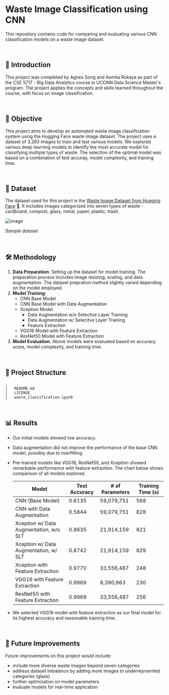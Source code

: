 # Waste Image Classification using CNN
This repository contains code for comparing and evaluating various CNN classification models on a waste image dataset.

<br />

## 🌱 Introduction
This project was completed by Agnes Song and Asmita Rokaya as part of the CSE 5717 - Big Data Analytics course in UCONN Data Science Master's program. The project applies the concepts and skills learned throughout the course, with focus on image classification.

<br />

## 📍 Objective
This project aims to develop an automated waste image classification system using the Hugging Face waste image dataset. The project uses a dataset of 3,263 images to train and test various models. We explored various deep learning models to identify the most accurate model for classifying multiple types of waste. The selection of the optimal model was based on a combination of test accuray, model complexity, and training time.

<br />

## 📶 Dataset
The dataset used for this project is the [Waste Image Dataset from Hugging Face](https://huggingface.co/datasets/rootstrap-org/waste-classifier) 🤗. It includes images categorized into seven types of waste - cardboard, compost, glass, metal, paper, plastic, trash.

   ![image](https://github.com/mfsungeun/waste-cnn-image-classification/assets/99304990/08a0276a-07c8-43d6-9586-047cd012e060)

   _Sample dataset_

<br />

## 🛠️ Methodology
1. **Data Preparation**: Setting up the dataset for model training. The preparation process includes image resizing, scaling, and data augmentation. The dataset prepration method slightly varied depending on the model employed.
2. **Model Training**:
    - CNN Base Model
    - CNN Base Model with Data Augmentation
    - Xception Model
      - Data Augmentation w/o Selective Layer Training
      - Data Augmentation w/ Selecitve Layer Training
      - Feature Extraction
    - VGG16 Model with Feature Extraction
    - ResNet50 Model with Feature Extraction
3. **Model Evaluation**: Above models were evaluated based on accuracy score, model complexity, and training time.


<br />

## 📁 Project Structure
```
.
│   README.md
│   LICENSE
│   waste_classification.ipynb
```
<br />

## 📊 Results
- Our initial models showed low accuracy.
- Data augmentation did not improve the performance of the base CNN model, possibly due to overfitting.
- Pre-trained models like VGG16, ResNet50, and Xception showed remarkable performance with feature extraction. The chart below shows comparison of all models explored.

  | Model                                          | Test Accuracy | # of Parameters | Training Time (s) |
  |------------------------------------------------|---------------|-----------------|-------------------|
  | CNN (Base Model)                               | 0.6135        | 59,079,751      | 568               |
  | CNN with Data Augmentation                     | 0.5844        | 59,079,751      | 828               |
  | Xception w/ Data Augmentation, w/o SLT         | 0.8635        | 21,914,159      | 821               |
  | Xception w/ Data Augmentation, w/ SLT          | 0.8742        | 21,914,159      | 829               |
  | Xception with Feature Extraction               | 0.9770        | 33,556,487      | 248               |
  | VGG16 with Feature Extraction                  | 0.9969        | 8,390,663       | 230               |
  | ResNet50 with Feature Extraction               | 0.9969        | 33,556,487      | 256               |

- We selected VGG16 model with feature extraction as our final model for its highest accuracy and reasonable training time.

<br />

## 💭 Future Improvements
Future improvements on this project would include:
- include more diverse waste images beyond seven categories
- address dataset imbalance by adding more images to underreprsented categories (glass)
- further optimization on model parameters
- evaluate models for real-time application

